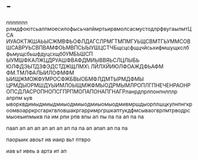 # -
ппппппп
рлмдфоютсьалпмоесилофысьчапймртьирвмолсасмустодлрфвугаылмтЦСА ИУАОКТЖШАЬЫСЖМВФЬОФЛДАГСЛРМГТМПМГУЬЩСВМТГЬУММСОВШСАВРУЬСВПВАМФОЬМВПСЫЫУШЦСТЧБщсцсфщцчйсьхифмшущкслбфьмущсбьшфдуцсхщб0УМБЬШСП ЫУМШФКАЛЖЦДРУАШФВАФДМИЫВВЯЬСЛЦЛЫБЬ ЮЛФДЭЫТДЗФЭДСТДЖЩЛМХ\ ЛЙЛХЙИЮЛФОАЖДФЬАФМ
ФМ.ТМЛФАЛЫИЛОФМФМ
ЫИЩЖМОЖФУМРОСФЖБВЫОБМФЛДМТЫРМДФМЫ
ЦРМДЫОРМШДУЫИМЛОЫЩМЖФМЫОДРМЫМЛРОПЛГПНЕЧЕНРАОНРОПСДЛАСРОПНОПСГПРПМОПАПОНАПГНАГРланрдпрлпонпнлплр алрпм ьув
ыворквдимыдмиыдмиыодмиыодмиыомыодмивмршдыорплшцкулнпнгкроомвоарркрсгаркгвловшакргарримргршкаптукдфмсываогврлмтрводрсмыоеьипмыкв
па
им
рпи
рпв
впы
ап
пы
па
па
ап
па
па

паап
ап
ап
ап
ап
ап
ап
ап
па
па
ап
апап
ап
па
па

паорыик
авоьт
ив
иаир
вьт
птвро

иав
ьт
ивеь
а
арта
ит
ап
